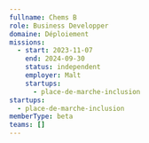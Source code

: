```yaml
---
fullname: Chems B
role: Business Developper
domaine: Déploiement
missions:
  - start: 2023-11-07
    end: 2024-09-30
    status: independent
    employer: Malt
    startups:
      - place-de-marche-inclusion
startups:
  - place-de-marche-inclusion
memberType: beta
teams: []
---
```

